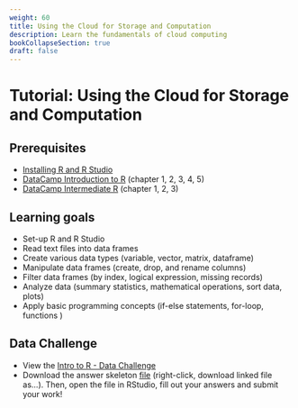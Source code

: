 ```yaml
---
weight: 60
title: Using the Cloud for Storage and Computation
description: Learn the fundamentals of cloud computing
bookCollapseSection: true
draft: false
---
```


# Tutorial: Using the Cloud for Storage and Computation

## Prerequisites
* [Installing R and R Studio](http://tilburgsciencehub.com/setup/r/)
* [DataCamp Introduction to R](https://www.datacamp.com/courses/free-introduction-to-r) (chapter 1, 2, 3, 4, 5)
* [DataCamp Intermediate R](https://www.datacamp.com/courses/intermediate-r) (chapter 1, 2, 3)


## Learning goals

* Set-up R and R Studio
* Read text files into data frames
* Create various data types (variable, vector, matrix, dataframe)
* Manipulate data frames (create, drop, and rename columns)
* Filter data frames (by index, logical expression, missing records)
* Analyze data (summary statistics, mathematical operations, sort data, plots)
* Apply basic programming concepts (if-else statements, for-loop, functions )

## Data Challenge
- View the [Intro to R - Data Challenge](intro-to-r.html) 
- Download the answer skeleton [file](intro-to-r-skeleton.R) (right-click, download linked file as...). Then, open the file in RStudio, fill out your answers and submit your work!
